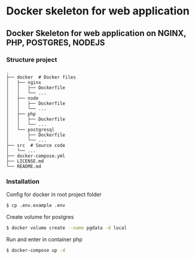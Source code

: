 # Docker skeleton for web application

## Docker Skeleton for web application on NGINX, PHP, POSTGRES, NODEJS

### Structure project
```
.
├── docker  # Docker files
│   ├── nginx
│   │   ├── Dockerfile
│   │   └── ...
│   ├── node
│   │   ├── Dockerfile
│   │   └── ...
│   ├── php
│   │   ├── Dockerfile
│   │   └── ...
│   └── postgresql
│       ├── Dockerfile
│       └── ...
├── src  # Source code
│   └── ...
├── docker-compose.yml
├── LICENSE.md
└── README.md
```

### Installation
Config for docker in root project folder
```sh
$ cp .env.example .env
```

Create volume for postgres
```sh
$ docker volume create --name pgdata -d local
```

Run and  enter in container php
```sh
$ docker-compose up -d
```

